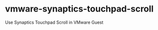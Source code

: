 vmware-synaptics-touchpad-scroll
================================

Use Synaptics Touchpad Scroll in VMware Guest
